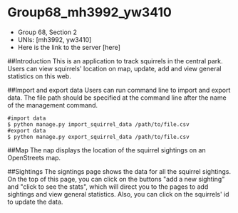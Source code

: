 # Group68_mh3992_yw3410
 - Group 68, Section 2
 - UNIs: [mh3992, yw3410]
 - Here is the link to the server
 [here]

##Introduction
This is an application to track squirrels in the central park. Users can view squirrels' location on map, update, add and view general statistics on this web.

##Import and export data
Users can run command line to import and export data. The file path should be specified at the command line after the name of the management command. 

    #import data  
    $ python manage.py import_squirrel_data /path/to/file.csv  
    #export data  
    $ python manage.py export_squirrel_data /path/to/file.csv  

##Map
The nap displays the location of the squirrel sightings on an OpenStreets map.

##Sightings
The signtings page shows the data for all the squirrel sightings. On the top of this page, you can click on the buttons "add a new sighting" and "click to see the stats", which will direct you to the pages to add sightings and view general statistics. Also, you can click on the squirrels' id to update the data.  

